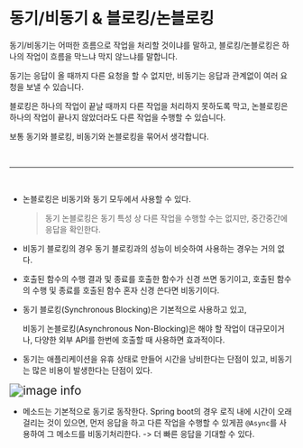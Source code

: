 # 동기/비동기 & 블로킹/논블로킹

동기/비동기는 어떠한 흐름으로 작업을 처리할 것이냐를 말하고, 블로킹/논블로킹은 하나의 작업이 흐름을 막느냐 막지 않느냐를 말합니다.

동기는 응답이 올 때까지 다른 요청을 할 수 없지만, 비동기는 응답과 관계없이 여러 요청을 보낼 수 있습니다.

블로킹은 하나의 작업이 끝날 때까지 다른 작업을 처리하지 못하도록 막고, 논블로킹은 하나의 작업이 끝나지 않았더라도 다른 작업을 수행할 수 있습니다.

보통 동기와 블로킹, 비동기와 논블로킹을 묶어서 생각합니다.

<br>

____

<br>

+ 논블로킹은 비동기와 동기 모두에서 사용할 수 있다.

  > 동기 논블로킹은 동기 특성 상 다른 작업을 수행할 수는 없지만, 중간중간에 응답을 확인한다.

+ 비동기 블로킹의 경우 동기 블로킹과의 성능이 비슷하여 사용하는 경우는 거의 없다.

+ 호출된 함수의 수행 결과 및 종료를 호출한 함수가 신경 쓰면 동기이고, 호출된 함수의 수행 및 종료를 호출된 함수 혼자 신경 쓴다면 비동기이다.

+ 동기 블로킹(Synchronous Blocking)은 기본적으로 사용하고 있고, 

  비동기 논블로킹(Asynchronous Non-Blocking)은 해야 할 작업이 대규모이거나, 다양한 외부 API를 한번에 호출할 때 사용하면 효과적이다.

+ 동기는 애플리케이션을 유휴 상태로 만들어 시간을 낭비한다는 단점이 있고, 비동기는 많은 비용이 발생한다는 단점이 있다.

<img src="https://thebook.io/img/080229/142.jpg" alt="image info" style="zoom:150%;" />

+ 메소드는 기본적으로 동기로 동작한다. Spring boot의 경우 로직 내에 시간이 오래 걸리는 것이 있으면, 먼저 응답을 하고 다른 작업을 수행할 수 있게끔 `@Async`를 사용하여 그 메소드를 비동기처리한다. -> 더 빠른 응답을 기대할 수 있다.